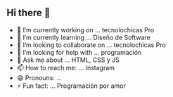 ## Hi there 👋




- 🔭 I’m currently working on ... tecnolochicas Pro
- 🌱 I’m currently learning ... Diseño de Software
- 👯 I’m looking to collaborate on ... tecnolochicas Pro
- 🤔 I’m looking for help with ... programación
- 💬 Ask me about ... HTML, CSS y JS
- 📫 How to reach me: ... Instagram
- 😄 Pronouns: ...
- ⚡ Fun fact: ... Programación por amor

